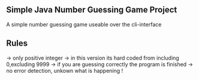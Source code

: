 ## Simple Java Number Guessing Game Project

 A simple number guessing game useable over the cli-interface

## Rules

-> only positive integer
-> in this version its hard coded from including 0,excluding 9999
-> if you are guessing correctly the program is finished
-> no error detection, unkown what is happening !
